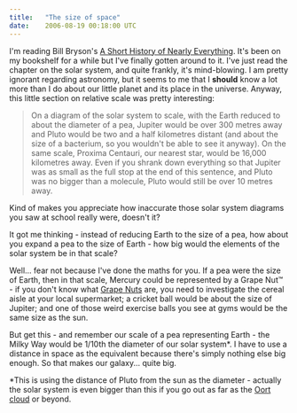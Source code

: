 ```yaml
---
title:   "The size of space"
date:    2006-08-19 00:18:00 UTC
---
```


I'm reading Bill Bryson's <a href="http://www.amazon.co.uk/gp/product/0552997048/026-3065692-6381214?v=glance&n=266239&amp;s=gateway&v=glance">A Short History of Nearly Everything</a>. It's been on my bookshelf for a while but I've finally gotten around to it. I've just read the chapter on the solar system, and quite frankly, it's mind-blowing. I am pretty ignorant regarding astronomy, but it seems to me that I <span style="font-weight: bold;">should</span> know a lot more than I do about our little planet and its place in the universe. Anyway, this little section on relative scale was pretty interesting:

> On a diagram of the solar system to scale, with the Earth reduced to about the diameter of a pea, Jupiter would be over 300 metres away and Pluto would be two and a half kilometres distant (and about the size of a bacterium, so you wouldn't be able to see it anyway). On the same scale, Proxima Centauri, our nearest star, would be 16,000 kilometres away. Even if you shrank down everything so that Jupiter was as small as the full stop at the end of this sentence, and Pluto was no bigger than a molecule, Pluto would still be over 10 metres away.

Kind of makes you appreciate how inaccurate those solar system diagrams you saw at school really were, doesn't it?

It got me thinking - instead of reducing Earth to the size of a pea, how about you expand a pea to the size of Earth - how big would the elements of the solar system be in that scale?

Well... fear not because I've done the maths for you. If a pea were the size of Earth, then in that scale, Mercury could be represented by a Grape Nut™ - if you don't know what <a href="http://www.kraft.com/100/innovations/grapenuts.html">Grape Nuts</a> are, you need to investigate the cereal aisle at your local supermarket; a cricket ball would be about the size of Jupiter; and one of those weird exercise balls you see at gyms would be the same size as the sun.

But get this - and remember our scale of a pea representing Earth - the Milky Way would be 1/10th the diameter of our solar system*. I have to use a distance in space as the equivalent because there's simply nothing else big enough. So that makes our galaxy... quite big.

*This is using the distance of Pluto from the sun as the diameter - actually the solar system is even bigger than this if you go out as far as the <a href="http://en.wikipedia.org/wiki/Oort_Cloud">Oort cloud</a> or beyond.